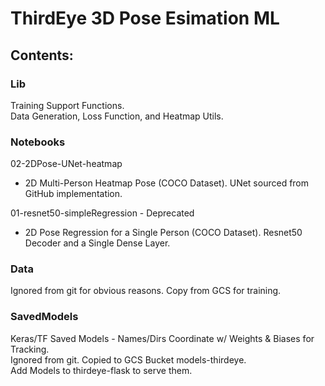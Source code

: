 # ThirdEye 3D Pose Esimation ML

## Contents:

### Lib
Training Support Functions.  
Data Generation, Loss Function, and Heatmap Utils.    

### Notebooks
02-2DPose-UNet-heatmap  
- 2D Multi-Person Heatmap Pose (COCO Dataset). UNet sourced from GitHub implementation.

01-resnet50-simpleRegression - Deprecated  
- 2D Pose Regression for a Single Person (COCO Dataset). Resnet50 Decoder and a Single Dense Layer.

### Data
Ignored from git for obvious reasons. Copy from GCS for training.

### SavedModels
Keras/TF Saved Models - Names/Dirs Coordinate w/ Weights & Biases for Tracking.   
Ignored from git. Copied to GCS Bucket models-thirdeye.  
Add Models to thirdeye-flask to serve them.   